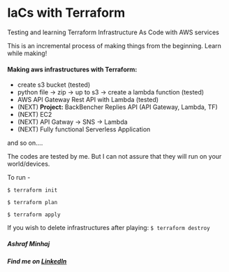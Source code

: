 # IaCs with Terraform
 Testing and learning Terraform Infrastructure As Code with AWS services

This is an incremental process of making things from the beginning. Learn while making!

#### Making aws infrastructures with Terraform:
* create s3 bucket  (tested)
* python file -> zip -> up to s3 -> create a lambda function (tested)
* AWS API Gateway Rest API with Lambda (tested)
* (NEXT) __Project:__ BackBencher Replies API (API Gateway, Lambda, TF)
* (NEXT) EC2
* (NEXT) API Gatway -> SNS -> Lambda
* (NEXT) Fully functional Serverless Application 

and so on....

The codes are tested by me. But I can not assure that they will run on your world/devices.

To run -

`$ terraform init`

`$ terraform plan`

`$ terraform apply`

If you wish to delete infrastructures after playing: 
`$ terraform destroy`

##### Ashraf Minhaj
##### Find me on [LinkedIn](https://www.linkedin.com/in/ashraf-minhaj/)
